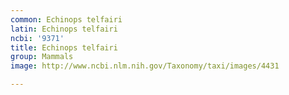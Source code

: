 ```yaml
---
common: Echinops telfairi
latin: Echinops telfairi
ncbi: '9371'
title: Echinops telfairi
group: Mammals
image: http://www.ncbi.nlm.nih.gov/Taxonomy/taxi/images/4431

---
```

